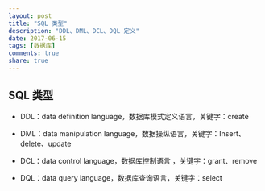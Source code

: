 ```yaml
---
layout: post
title: "SQL 类型"
description: "DDL、DML、DCL、DQL 定义"
date: 2017-06-15
tags: [数据库]
comments: true
share: true
---
```


## SQL 类型

* DDL：data definition language，数据库模式定义语言，关键字：create

* DML：data manipulation language，数据操纵语言，关键字：Insert、delete、update

* DCL：data control language，数据库控制语言 ，关键字：grant、remove

* DQL：data query language，数据库查询语言，关键字：select
